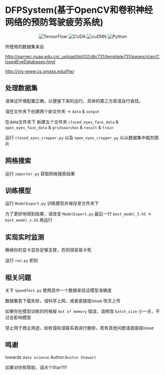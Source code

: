 # DFPSystem(基于OpenCV和卷积神经网络的预防驾驶疲劳系统)

 <div align="center">

![TensorFlow](https://img.shields.io/badge/TensorFlow-2.4.0-green)
![CUDA](https://img.shields.io/badge/CUDA-11.0-green)
![cuDNN](https://img.shields.io/badge/cuDNN-8.0-green)
![Python](https://img.shields.io/badge/Python-3.7.4-green)

</div>


所使用的数据集来自  

http://parnec.nuaa.edu.cn/_upload/tpl/02/db/731/template731/pages/xtan/ClosedEyeDatabases.html  

http://vis-www.cs.umass.edu/lfw/

## 处理数据集

请保证环境配置正确，以便接下来的运行。具体的第三方库请自行查找。

请在文件夹下创建两个新文件夹 -> `data` & `output`

在data文件夹下 新建五个文件夹 `closed_eyes_face_data` & `open_eyes_face_data` & `gridsearches` & `result` & `train`

运行 `closed_eyes_cropper.py` 以及 `open_eyes_cropper.py` 以从数据集中裁剪图片

## 网格搜索

运行 `importer.py` 获取网格搜索结果

## 训练模型

运行 `ModelExport.py` 训练模型并保存至文件夹下

为了更好地得到结果，请改变 `ModelExport.py` 最后一行 `best_model_5.h5` -> `best_model_x.h5` 再运行

## 实现实时监测

确保你的显卡显存足够支撑，否则很容易卡死

运行 `run.py` 即刻

## 相关问题

关于 `SpeedTest.py` 使用其中一个数据来验证模型准确度

数据集若下载失败，请科学上网，或者直接提issue 改天上传

如果你在模型训练的时候报 `Out of memory` 错误，请修改 `batch_size` 小一点，不过会影响模型

禁止用于商业用途，如有侵权请联系我进行删除，若有其他问题请直接提issue

## 鸣谢

towards `data science` Author:`Dustin Stewart`

如果对你有帮助，请点个Star!!!!!
